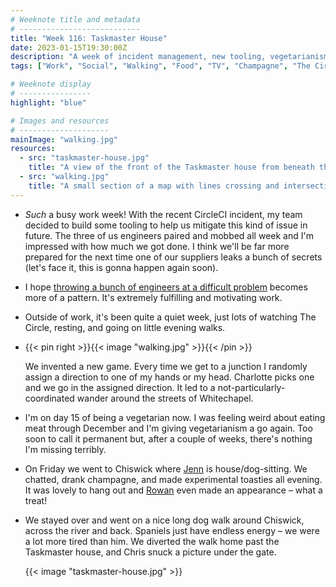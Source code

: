 ```yaml
---
# Weeknote title and metadata
# ---------------------------
title: "Week 116: Taskmaster House"
date: 2023-01-15T19:30:00Z
description: "A week of incident management, new tooling, vegetarianism, drinking champagne, long dog walks, and the Taskmaster house."
tags: ["Work", "Social", "Walking", "Food", "TV", "Champagne", "The Circle"]

# Weeknote display
# ----------------
highlight: "blue"

# Images and resources
# --------------------
mainImage: "walking.jpg"
resources:
  - src: "taskmaster-house.jpg"
    title: "A view of the front of the Taskmaster house from beneath the gate"
  - src: "walking.jpg"
    title: "A small section of a map with lines crossing and intersecting in a very inefficient walk"
---
```


  * _Such_ a busy work week! With the recent CircleCI incident, my team decided to build some tooling to help us mitigate this kind of issue in future. The three of us engineers paired and mobbed all week and I'm impressed with how much we got done. I think we'll be far more prepared for the next time one of our suppliers leaks a bunch of secrets (let's face it, this is gonna happen again soon).

  * I hope [throwing a bunch of engineers at a difficult problem](https://medium.com/ft-product-technology/unspaghettiing-ft-coms-content-pipeline-be1421a434cb) becomes more of a pattern. It's extremely fulfilling and motivating work.

  * Outside of work, it's been quite a quiet week, just lots of watching The Circle, resting, and going on little evening walks.

  * {{< pin right >}}{{< image "walking.jpg" >}}{{< /pin >}}

    We invented a new game. Every time we get to a junction I randomly assign a direction to one of my hands or my head. Charlotte picks one and we go in the assigned direction. It led to a not-particularly-coordinated wander around the streets of Whitechapel.

  * I'm on day 15 of being a vegetarian now. I was feeling weird about eating meat through December and I'm giving vegetarianism a go again. Too soon to call it permanent but, after a couple of weeks, there's nothing I'm missing terribly.

  * On Friday we went to Chiswick where [Jenn](https://twitter.com/teachlearncode) is house/dog-sitting. We chatted, drank champagne, and made experimental toasties all evening. It was lovely to hang out and [Rowan](https://octodon.social/@rowanbeentje) even made an appearance – what a treat!

  * We stayed over and went on a nice long dog walk around Chiswick, across the river and back. Spaniels just have endless energy – we were a lot more tired than him. We diverted the walk home past the Taskmaster house, and Chris snuck a picture under the gate.

    {{< image "taskmaster-house.jpg" >}}
